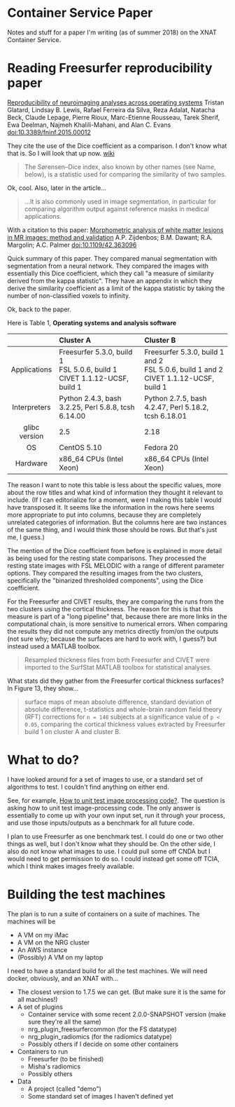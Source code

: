 # Container Service Paper

Notes and stuff for a paper I'm writing (as of summer 2018) on the XNAT Container Service.

# Reading Freesurfer reproducibility paper
[Reproducibility of neuroimaging analyses across operating systems](https://www.ncbi.nlm.nih.gov/pmc/articles/PMC4408913/)
Tristan Glatard, Lindsay B. Lewis, Rafael Ferreira da Silva, Reza Adalat, Natacha Beck, Claude Lepage, Pierre Rioux, Marc-Etienne Rousseau, Tarek Sherif, Ewa Deelman, Najmeh Khalili-Mahani, and Alan C. Evans
[doi:10.3389/fninf.2015.00012](https://dx.doi.org/10.3389%2Ffninf.2015.00012)

They cite the use of the Dice coefficient as a comparison. I don't know what that is. So I will look that up now.
[wiki](https://en.wikipedia.org/wiki/Sørensen–Dice_coefficient)

> The Sørensen–Dice index, also known by other names (see Name, below), is a statistic used for comparing the similarity of two samples.

Ok, cool. Also, later in the article...

> ...It is also commonly used in image segmentation, in particular for comparing algorithm output against reference masks in medical applications.

With a citation to this paper:
[Morphometric analysis of white matter lesions in MR images: method and validation](https://ieeexplore.ieee.org/document/363096/)
A.P. Zijdenbos; B.M. Dawant; R.A. Margolin; A.C. Palmer
[doi:10.1109/42.363096](https://doi.org/10.1109/42.363096)

Quick summary of this paper. They compared manual segmentation with segmentation from a neural network. They compared the images with essentially this Dice coefficient, which they call "a measure of similarity derived from the kappa statistic". They have an appendix in which they derive the similarity coefficient as a limit of the kappa statistic by taking the number of non-classified voxels to infinity.

Ok, back to the paper.

Here is Table 1, **Operating systems and analysis software**

|               | Cluster A                                                                     | Cluster B                                                                                 |
|:-------------:|:------------------------------------------------------------------------------|:------------------------------------------------------------------------------------------|
|  Applications | Freesurfer 5.3.0, build 1<br>FSL 5.0.6, build 1<br>CIVET 1.1.12-UCSF, build 1 | Freesurfer 5.3.0, build 1 and 2<br>FSL 5.0.6, build 1 and 2<br>CIVET 1.1.12-UCSF, build 1 |
|  Interpreters | Python 2.4.3, bash 3.2.25, Perl 5.8.8, tcsh 6.14.00                           | Python 2.7.5, bash 4.2.47, Perl 5.18.2, tcsh 6.18.01                                      |
| glibc version | 2.5                                                                           | 2.18                                                                                      |
|       OS      | CentOS 5.10                                                                   | Fedora 20                                                                                 |
|    Hardware   | x86_64 CPUs (Intel Xeon)                                                      | x86_64 CPUs (Intel Xeon)                                                                  |

The reason I want to note this table is less about the specific values, more about the row titles and what kind of information they thought it relevant to include. (If I can editorialize for a moment, were I making this table I would have transposed it. It seems like the information in the rows here seems more appropriate to put into columns, because they are completely unrelated categories of information. But the columns here are two instances of the same thing, and I would think those should be rows. But that's just me, I guess.)

The mention of the Dice coefficient from before is explained in more detail as being used for the resting state comparisons. They processed the resting state images with FSL MELODIC with a range of different parameter options. They compared the resulting images from the two clusters, specifically the "binarized thresholded components", using the Dice coefficient.

For the Freesurfer and CIVET results, they are comparing the runs from the two clusters using the cortical thickness. The reason for this is that this measure is part of a "long pipeline" that, because there are more links in the computational chain, is more sensitive to numerical errors. When comparing the results they did not compute any metrics directly from/on the outputs (not sure why; because the surfaces are hard to work with, I guess?) but instead used a MATLAB toolbox.

> Resampled thickness files from both Freesurfer and CIVET were imported to the SurfStat MATLAB toolbox for statistical analyses.

What stats did they gather from the Freesurfer cortical thickness surfaces? In Figure 13, they show...

> surface maps of mean absolute difference, standard deviation of absolute difference, t-statistics and whole-brain random field theory (RFT) corrections for `n = 146` subjects at a significance value of `p < 0.05`, comparing the cortical thickness values extracted by Freesurfer build 1 on cluster A and cluster B.

# What to do?

I have looked around for a set of images to use, or a standard set of algorithms to test. I couldn't find anything on either end.

See, for example, [How to unit test image processing code?](https://softwareengineering.stackexchange.com/questions/166517/how-to-unit-test-image-processing-code). The question is asking how to unit test image-processing code. The only answer is essentially to come up with your own input set, run it through your process, and use those inputs/outputs as a benchmark for all future code.

I plan to use Freesurfer as one benchmark test. I could do one or two other things as well, but I don't know what they should be. On the other side, I also do not know what images to use. I could pull some off CNDA but I would need to get permission to do so. I could instead get some off TCIA, which I think makes images freely available.

# Building the test machines

The plan is to run a suite of containers on a suite of machines. The machines will be

* A VM on my iMac
* A VM on the NRG cluster
* An AWS instance
* (Possibly) A VM on my laptop

I need to have a standard build for all the test machines. We will need docker, obviously, and an XNAT with...

* The closest version to 1.7.5 we can get. (But make sure it is the same for all machines!)
* A set of plugins
    * Container service with some recent 2.0.0-SNAPSHOT version (make sure they're all the same)
    * nrg_plugin_freesurfercommon (for the FS datatype)
    * nrg_plugin_radiomics (for the radiomics datatype)
    * Possibly others if I decide on some other containers
* Containers to run
    * Freesurfer (to be finished)
    * Misha's radiomics
    * Possibly others
* Data
    * A project (called "demo")
    * Some standard set of images I haven't defined yet